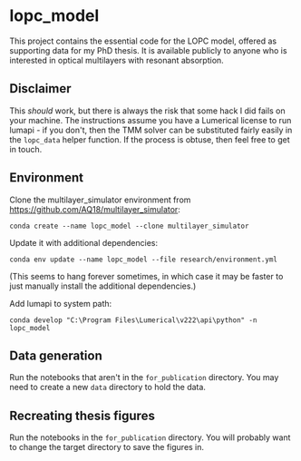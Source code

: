 # lopc_model

This project contains the essential code for the LOPC model, offered as supporting data for my PhD thesis.
It is available publicly to anyone who is interested in optical multilayers with resonant absorption.

## Disclaimer

This *should* work, but there is always the risk that some hack I did fails on your machine.
The instructions assume you have a Lumerical license to run lumapi - if you don't, then the TMM solver can be substituted fairly easily in the `lopc_data` helper function.
If the process is obtuse, then feel free to get in touch.

## Environment

Clone the multilayer_simulator environment from https://github.com/AQ18/multilayer_simulator:

`conda create --name lopc_model --clone multilayer_simulator`

Update it with additional dependencies:

`conda env update --name lopc_model --file research/environment.yml`

(This seems to hang forever sometimes, in which case it may be faster to just manually install the additional dependencies.)

Add lumapi to system path:

`conda develop "C:\Program Files\Lumerical\v222\api\python" -n lopc_model`

## Data generation
Run the notebooks that aren't in the `for_publication` directory.
You may need to create a new `data` directory to hold the data.

## Recreating thesis figures
Run the notebooks in the `for_publication` directory.
You will probably want to change the target directory to save the figures in.
